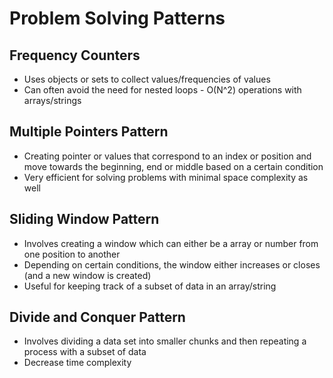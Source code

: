 # Problem Solving Patterns

## Frequency Counters

- Uses objects or sets to collect values/frequencies of values
- Can often avoid the need for nested loops - O(N^2) operations with arrays/strings

## Multiple Pointers Pattern

- Creating pointer or values that correspond to an index or position and move towards the beginning, end or middle based on a certain condition
- Very efficient for solving problems with minimal space complexity as well

## Sliding Window Pattern

- Involves creating a window which can either be a array or number from one position to another
- Depending on certain conditions, the window either increases or closes (and a new window is created)
- Useful for keeping track of a subset of data in an array/string

## Divide and Conquer Pattern

- Involves dividing a data set into smaller chunks and then repeating a process with a subset of data
- Decrease time complexity
